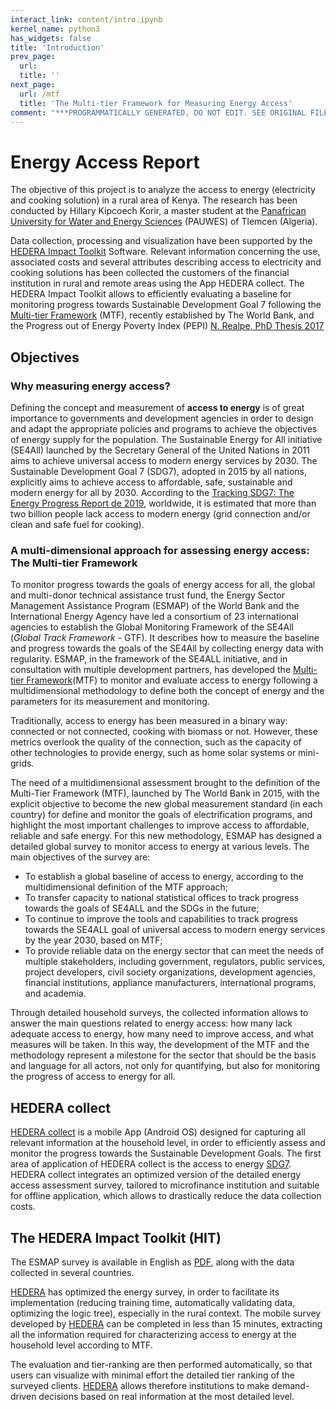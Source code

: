 ```yaml
---
interact_link: content/intro.ipynb
kernel_name: python3
has_widgets: false
title: 'Introduction'
prev_page:
  url: 
  title: ''
next_page:
  url: /mtf
  title: 'The Multi-tier Framework for Measuring Energy Access'
comment: "***PROGRAMMATICALLY GENERATED, DO NOT EDIT. SEE ORIGINAL FILES IN /content***"
---
```


# Energy Access Report

The objective of this project is to analyze the access to energy (electricity and cooking solution) in a rural area of Kenya.
The research has been conducted by Hillary Kipcoech Korir, a master student at the 
[Panafrican University for Water and Energy Sciences](https://www.pauwes.dz/) (PAUWES) of Tlemcen (Algeria).

Data collection, processing and visualization have been supported by the [HEDERA Impact Toolkit](http://hedera.online/sdg7/index.html) Software. 
Relevant information concerning the use, associated costs and several attributes describing access to electricity and cooking solutions has been collected the customers of the financial institution in rural and remote areas
using the App HEDERA collect.
The HEDERA Impact Toolkit allows to efficiently evaluating a baseline for monitoring progress towards Sustainable Development Goal 7 following the [Multi-tier Framework](https://www.esmap.org/node/55526) (MTF), recently established by The World Bank, and the
Progress out of Energy Poverty Index (PEPI) [N. Realpe, PhD Thesis 2017](https://depositonce.tu-berlin.de/handle/11303/6708)

## Objectives

### Why measuring energy access?
Defining the concept and measurement of **access to energy** is of great importance to governments and development agencies in order to design and adapt the appropriate policies and programs to achieve the objectives of energy supply for the population. The Sustainable Energy for All initiative (SE4All) launched by the Secretary General of the United Nations in 2011 aims to achieve universal access to modern energy services by 2030. The Sustainable Development Goal 7 (SDG7), adopted in 2015 by all nations, 
explicitly aims to achieve access to affordable, safe, sustainable and modern energy for all by 2030. 
According to the 
[Tracking SDG7: The Energy Progress Report de 2019](https://www.irena.org/publications/2019/May/Tracking-SDG7-The-Energy-Progress-Report-2019), worldwide, it is estimated that more than two billion people lack access to modern energy (grid connection and/or clean and safe fuel for cooking).

### A multi-dimensional approach for assessing energy access: The Multi-tier Framework
To monitor progress towards the goals of energy access for all, the global and multi-donor technical assistance trust fund, the Energy Sector Management Assistance Program (ESMAP) of the World Bank and the International Energy Agency have led a consortium of 23 international agencies to establish the Global Monitoring Framework of the SE4All (*Global Track Framework* - GTF).
It describes how to measure the baseline and progress towards the goals of the SE4All by collecting energy data with regularity.
ESMAP, in the framework of the SE4ALL initiative, and in consultation with multiple development partners, has developed the 
[Multi-tier Framework](https://www.esmap.org/node/5552)(MTF) to monitor and evaluate access to energy following a multidimensional methodology to define both the concept of energy and the parameters for its measurement and monitoring. 

Traditionally, access to energy has been measured in a binary way:  connected or not connected, cooking with biomass or not.  However, these metrics overlook the quality of the connection, such as the capacity of other technologies to provide energy, such as home solar systems or mini-grids. 

The need of a multidimensional assessment brought to the definition of the Multi-Tier Framework (MTF), launched by The World Bank
in 2015, with the explicit objective to become the new global measurement standard (in each country) for 
define and monitor the goals of electrification programs, and highlight  the most important challenges 
to improve access to affordable, reliable and safe energy.
For this new methodology, ESMAP has designed a detailed global survey to monitor access to energy at various levels. The main objectives of the survey are:


* To establish a global baseline of access to energy, according to the multidimensional definition of the MTF approach;
* To transfer capacity to national statistical offices to track progress towards the goals of SE4ALL and the SDGs in the future;
* To continue to improve the tools and capabilities to track progress towards the SE4ALL goal of universal access to modern energy services by the year 2030, based on MTF;
* To provide reliable data on the energy sector that can meet the needs of multiple stakeholders, including government, regulators, public services, project developers, civil society organizations, development agencies, financial institutions, appliance manufacturers, international programs, and academia.


Through detailed household surveys, the collected information allows 
to answer the main questions related to energy access: how many lack adequate access to energy, how many need to improve access, and what measures will be taken. In this way, the development of the MTF and the methodology represent a milestone for the sector that should be the basis and language for all actors, not only for quantifying, but also for monitoring the progress of access to energy for all.




## HEDERA collect
[HEDERA collect](http://hedera.online/sdg7/index.html) is a mobile App (Android OS) designed for
capturing all relevant information at the household level, in order to efficiently assess and monitor the progress towards
the Sustainable Development Goals. The first area of application of HEDERA collect is the access to energy 
[SDG7](https://sustainabledevelopment.un.org/sdg7). HEDERA collect integrates an optimized version 
of the detailed energy access assessment survey, 
tailored to microfinance institution and suitable for offline application, which allows to drastically reduce the data collection costs.

## The HEDERA Impact Toolkit (HIT)
The ESMAP survey is available in English as [PDF](https://datacatalog.worldbank.org/dataset/rwanda-multi-tier-framework-mtf-survey-2018), along with the data collected in several countries.

[HEDERA](http://hedera.online) has optimized the energy survey, 
in order to facilitate its implementation (reducing training time,
automatically validating data, optimizing the logic tree), especially in the rural context. 
The mobile survey developed by [HEDERA](http://hedera.online) can be completed 
in less than 15 minutes, extracting all the information required for characterizing access to energy at the household level according to MTF.

The evaluation and tier-ranking are then performed automatically, so that users can visualize with minimal effort the
detailed tier ranking of the surveyed clients.
[HEDERA](http://hedera.online) allows therefore institutions to make demand-driven decisions based on real information at the most detailed level.


